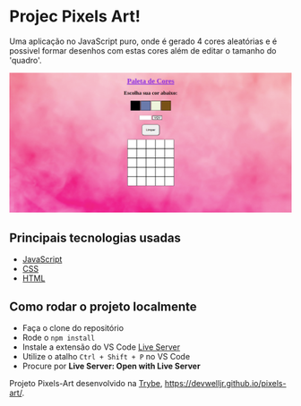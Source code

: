 # Projec Pixels Art!

Uma aplicação no JavaScript puro, onde é gerado 4 cores aleatórias e é possivel formar desenhos com estas cores além de editar o tamanho do 'quadro'.

![project-demo](/pixel-art.png)

## Principais tecnologias usadas

* [JavaScript](https://developer.mozilla.org/pt-BR/docs/Web/JavaScript)
* [CSS](https://developer.mozilla.org/pt-BR/docs/Web/CSS)
* [HTML](https://developer.mozilla.org/pt-BR/docs/Web/HTML)

## Como rodar o projeto localmente

* Faça o clone do repositório
* Rode o `npm install`
* Instale a extensão do VS Code [Live Server](https://marketplace.visualstudio.com/items?itemName=ritwickdey.LiveServer)
* Utilize o atalho `Ctrl + Shift + P` no VS Code
* Procure por **Live Server: Open with Live Server**

Projeto Pixels-Art desenvolvido na [Trybe](https://www.betrybe.com/), https://devwelljr.github.io/pixels-art/.
